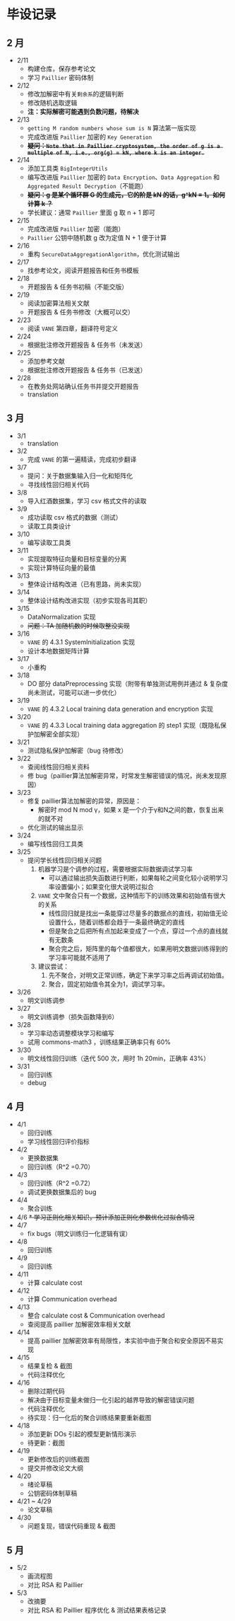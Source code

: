 # 毕设记录

## 2 月
* 2/11
    * 构建仓库，保存参考论文
    * 学习 ``Paillier`` 密码体制
* 2/12
    * 修改加解密中有关``剩余系``的逻辑判断
    * 修改随机选取逻辑
    * **注：实际解密可能遇到负数问题，待解决**
* 2/13
    * ``getting M random numbers whose sum is N`` 算法第一版实现
    * 完成改进版 ``Paillier`` 加密的 ``Key Generation``
    * ~~**疑问：``Note that in Paillier cryptosystem, the order of g is a multiple of N, i.e., org(g) = kN, where k is an integer.``**~~
* 2/14
    * 添加工具类 ``BigIntegerUtils``
    * 编写改进版 ``Paillier`` 加密的 ``Data Encryption``、``Data Aggregation`` 和 ``Aggregated Result Decryption``（不能跑）
    * ~~**疑问：g 是某个循环群 G 的生成元，它的阶是 kN 的话，g^kN = 1。如何计算 k ？**~~
    * 学长建议：通常 ``Paillier`` 里面 g 取 n + 1 即可
* 2/15
    * 完成改进版 ``Paillier`` 加密（能跑）
    * ``Paillier`` 公钥中随机数 g 改为定值 N + 1 便于计算
* 2/16
    * 重构 ``SecureDataAggregationAlgorithm``，优化测试输出
* 2/17
    * 找参考论文，阅读开题报告和任务书模板
* 2/18
    * 开题报告 & 任务书初稿（不能交版）
* 2/19
    * 阅读加密算法相关文献
    * 开题报告 & 任务书修改（大概可以交）
* 2/23
    * 阅读 ``VANE`` 第四章，翻译符号定义
* 2/24
    * 根据批注修改开题报告 & 任务书（未发送）
* 2/25
    * 添加参考文献
    * 根据批注修改开题报告 & 任务书（已发送）
* 2/28
    * 在教务处网站确认任务书并提交开题报告
    * translation
## 3 月
* 3/1
    * translation
* 3/2
    * 完成 ``VANE`` 的第一遍精读，完成初步翻译
* 3/7
    * 提问：关于数据集输入归一化和矩阵化
    * 寻找线性回归相关代码
* 3/8
    * 导入红酒数据集，学习 csv 格式文件的读取
* 3/9
    * 成功读取 csv 格式的数据（测试）
    * 读取工具类设计
* 3/10
    * 编写读取工具类
* 3/11
    * 实现提取特征向量和目标变量的分离
    * 实现计算特征向量的最值
* 3/13
    * 整体设计结构改进（已有思路，尚未实现）
* 3/14
    * 整体设计结构改进实现（初步实现各司其职）
* 3/15
    * DataNormalization 实现
    * ~~问题：TA 加随机数的时候取整没实现~~
* 3/16
    * ``VANE`` 的 4.3.1 SystemInitialization 实现
    * 设计本地数据矩阵计算
* 3/17
    * 小重构
* 3/18
    * DO 部分 dataPreprocessing 实现（附带有单独测试用例并通过 & 复杂度尚未测试，可能可以进一步优化）
* 3/19
    * ``VANE`` 的 4.3.2 Local training data generation and encryption 实现
* 3/20
    * ``VANE`` 的 4.3.3 Local training data aggregation 的 step1 实现（既隐私保护加解密全部实现）
* 3/21
    * 测试隐私保护加解密（bug 待修改）
* 3/22
    * 查阅线性回归相关资料
    * 修 bug（paillier算法加解密异常，时常发生解密错误的情况，尚未发现原因）
* 3/23
    * 修复 paillier算法加解密的异常，原因是：
        * 解密时 mod N mod γ，如果 x 是一个介于γ和N之间的数，恢复出来的就不对
    * 优化测试的输出显示
* 3/24
    * 编写线性回归工具类
* 3/25
    * 提问学长线性回归相关问题
        1. 机器学习是个调参的过程，需要根据实际数据调试学习率
            * 可以通过输出损失函数进行判断，如果每轮之间变化较小说明学习率设置偏小；如果变化很大说明过拟合
        2. ``VANE`` 文中聚合只有一个数据，这种情形下的训练效果和初始值有很大的关系
            * 线性回归就是找出一条能穿过尽量多的数据点的直线，初始值无论设置什么，随着训练都会趋于一条最终确定的直线
            * 但是聚合之后把所有点加起来变成了一个点，穿过一个点的直线就有无数条
            * 聚合完之后，矩阵里的每个值都很大，如果用明文数据训练得到的学习率可能就不适用了 
        3. 建议尝试：
            1. 先不聚合，对明文正常训练，确定下来学习率之后再调试初始值。
            2. 聚合，固定初始值令其全为1，调试学习率。 
* 3/26
    * 明文训练调参
* 3/27
    * 明文训练调参（损失函数降到6）
* 3/28
    * 学习率动态调整模块学习和编写
    * 试用 commons-math3 ，训练结果正确率只有 60% 
* 3/30
    * 明文线性回归训练（迭代 500 次，用时 1h 20min，正确率 43%）
* 3/31
    * 回归训练
    * debug
## 4 月
* 4/1
    * 回归训练
    * 学习线性回归评价指标
* 4/2
    * 更换数据集
    * 回归训练（R^2 =0.70）
* 4/3
    * 回归训练（R^2 =0.72）
    * 调试更换数据集后的 bug
* 4/4
    * 聚合训练
* 4/6
    ~~* 学习正则化相关知识，预计添加正则化参数优化过拟合情况~~
* 4/7
    * fix bugs（明文训练归一化逻辑有误）
* 4/8
    * 回归训练
* 4/9
    * 回归训练
* 4/11
    * 计算 calculate cost
* 4/12
    * 计算 Communication overhead
* 4/13
    * 整合 calculate cost & Communication overhead
    * 查阅提高 paillier 加解密效率相关文献
* 4/14
    * 提高 paillier 加解密效率有局限性，本实验中由于聚合和安全原因不易实现
* 4/15
    * 结果复检 & 截图
    * 代码注释优化
* 4/16
    * 删除过期代码
    * 解决由于目标变量未做归一化引起的越界导致的解密错误问题
    * 代码注释优化
    * 待实现：归一化后的聚合训练结果要重新截图
* 4/18
    * 添加更新 DOs 引起的模型更新情形演示
    * 待更新：截图
* 4/19
    * 更新修改后的训练截图
    * 提交并修改论文大纲
* 4/20
    * 绪论草稿
    * 公钥密码体制草稿
* 4/21 ~ 4/29
    * 论文草稿
* 4/30
    * 问题复现，错误代码重现 & 截图
## 5 月
* 5/2
    * 画流程图
    * 对比 RSA 和 Paillier
* 5/3
    * 改摘要
    * 对比 RSA 和 Paillier 程序优化 & 测试结果表格记录
